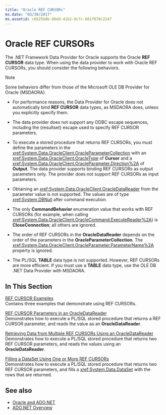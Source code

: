 ```yaml
---
title: "Oracle REF CURSORs"
ms.date: "03/30/2017"
ms.assetid: c6b25b8b-0bdd-41b2-9c7c-661f070c2247
---
```

# Oracle REF CURSORs
The .NET Framework Data Provider for Oracle supports the Oracle **REF CURSOR** data type. When using the data provider to work with Oracle REF CURSORs, you should consider the following behaviors.  
  
> [!NOTE]
> Some behaviors differ from those of the Microsoft OLE DB Provider for Oracle (MSDAORA).  
  
- For performance reasons, the Data Provider for Oracle does not automatically bind **REF CURSOR** data types, as MSDAORA does, unless you explicitly specify them.  
  
- The data provider does not support any ODBC escape sequences, including the {resultset} escape used to specify REF CURSOR parameters.  
  
- To execute a stored procedure that returns REF CURSORs, you must define the parameters in the <xref:System.Data.OracleClient.OracleParameterCollection> with an <xref:System.Data.OracleClient.OracleType> of **Cursor** and a <xref:System.Data.OracleClient.OracleParameter.Direction%2A> of **Output**. The data provider supports binding REF CURSORs as output parameters only. The provider does not support REF CURSORs as input parameters.  
  
- Obtaining an <xref:System.Data.OracleClient.OracleDataReader> from the parameter value is not supported. The values are of type <xref:System.DBNull> after command execution.  
  
- The only **CommandBehavior** enumeration value that works with REF CURSORs (for example, when calling <xref:System.Data.OracleClient.OracleCommand.ExecuteReader%2A>) is **CloseConnection**; all others are ignored.  
  
- The order of REF CURSORs in the **OracleDataReader** depends on the order of the parameters in the **OracleParameterCollection**. The <xref:System.Data.OracleClient.OracleParameter.ParameterName%2A> property is ignored.  
  
- The PL/SQL **TABLE** data type is not supported. However, REF CURSORs are more efficient. If you must use a **TABLE** data type, use the OLE DB .NET Data Provider with MSDAORA.  
  
## In This Section  
 [REF CURSOR Examples](ref-cursor-examples.md)  
 Contains three examples that demonstrate using REF CURSORs.  
  
 [REF CURSOR Parameters in an OracleDataReader](ref-cursor-parameters-in-an-oracledatareader.md)  
 Demonstrates how to execute a PL/SQL stored procedure that returns a REF CURSOR parameter, and reads the value as an **OracleDataReader**.  
  
 [Retrieving Data from Multiple REF CURSORs Using an OracleDataReader](retrieving-data-from-multiple-ref-cursors.md)  
 Demonstrates how to execute a PL/SQL stored procedure that returns two REF CURSOR parameters, and reads the values using an **OracleDataReader**.  
  
 [Filling a DataSet Using One or More REF CURSORs](filling-a-dataset-using-one-or-more-ref-cursors.md)  
 Demonstrates how to execute a PL/SQL stored procedure that returns two REF CURSOR parameters, and fills a <xref:System.Data.DataSet> with the rows that are returned.  
  
## See also

- [Oracle and ADO.NET](oracle-and-adonet.md)
- [ADO.NET Overview](ado-net-overview.md)
